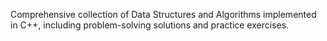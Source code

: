 Comprehensive collection of Data Structures and Algorithms implemented in C++, including problem-solving solutions and practice exercises.
